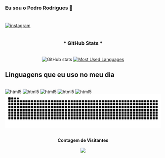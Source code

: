 ### Eu sou o Pedro Rodrigues 👋

#

[![instagram](https://img.shields.io/badge/Instagram-E4405F?style=for-the-badge&logo=instagram&logoColor=white)](http://www.instagram.com/frog.pedro?igsh=MTA3YXBIOHBIMDVmNQ%3D%3D&utm_source=qr)

#

<div style="text-align: center;" align="center">
  <h3>* GitHub Stats *</h3>
  <br>
  <img src="https://github-readme-stats-git-masterrstaa-rickstaa.vercel.app/api?username=pedrinho0611&hide_title=true&show_icons=true&include_all_commits=false&count_private=true&line_height=25&hide=issues&bg_color=000&title_color=FF00F6&text_color=FFF&border_radius=3&border_color=36123c&icon_color=FF00F6&theme=jolly" alt="GitHub stats">

  <a href="https://github.com/anuraghazra/github-readme-stats">
    <img src="https://github-readme-stats-git-masterrstaa-rickstaa.vercel.app/api/top-langs/?username=anuraghazra&line_height=10&card_width=290&layout=compact&hide_title=false&count_private=true&langs_count=4&show_icons=true&title_color=FF00F6&hide=html,scss,less&bg_color=000&text_color=8B8B8B&border_radius=3&border_color=561760&count_private=true" alt="Most Used Languages">
  </a>
</div>


## Linguagens que eu uso no meu dia 

<div style="display: inline_block"><br/>
    <img aling=""alt="html5"src="https://img.shields.io/badge/HTML5-E34F26?style=for-the-badge&logo=html5&logoColor=white"/>
<img aling=""alt="html5"src="https://img.shields.io/badge/CSS-1572B6?style=for-the-badge&logo=css3&logoColor=white"/>
<img aling=""alt="html5"src="https://img.shields.io/badge/PHP-777BB4?style=for-the-badge&logo=php&logoColor=white"/>
<img aling=""alt="html5"src="https://img.shields.io/badge/Dart-0175C2?style=for-the-badge&logo=dart&logoColor=white"/>
<img aling=""alt="html5"src="https://img.shields.io/badge/JavaScript-323330?style=for-the-badge&logo=javascript&logoColor=F7DF1"/>
</div>


<picture align="center">
  <source media="(prefers-color-scheme: dark)" srcset="https://raw.githubusercontent.com/pedrinho0611/pedrinho0611/output/github-contribution-grid-snake-dark.svg">
  <source media="(prefers-color-scheme: light)" srcset="https://raw.githubusercontent.com/pedrinho0611/pedrinho0611/output/github-contribution-grid-snake-dark.svg">
  <img align="center" alt="github contribution grid snake animation" src="https://raw.githubusercontent.com/pedrinho0611/pedrinho0611/output/github-contribution-grid-snake.svg">
</picture>

<div align="center">
<br><p align="centre"><b>Contagem de Visitantes</b></p>  
<p align="center"><img align="center" src="https://profile-counter.glitch.me/{pedrinho0611}/count.svg" /></p> 
<br></div>
